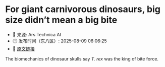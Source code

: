 # For giant carnivorous dinosaurs, big size didn’t mean a big bite
- 📅 来源: Ars Technica AI
- 🕒 发布时间（东八区）: 2025-08-09 06:06:25
- 🔗 [原文链接](https://arstechnica.com/science/2025/08/for-giant-carnivorous-dinosaurs-big-size-didnt-mean-a-big-bite/)

The biomechanics of dinosaur skulls say <em>T. rex</em> was the king of bite force.